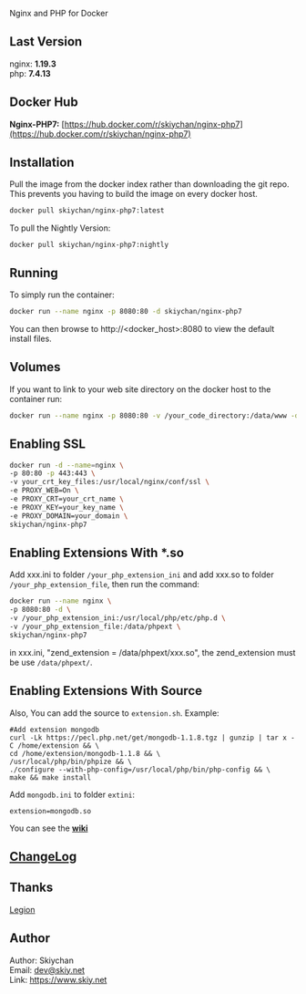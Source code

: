 Nginx and PHP for Docker

## Last Version
nginx: **1.19.3**   
php:   **7.4.13**

## Docker Hub   
**Nginx-PHP7:** [https://hub.docker.com/r/skiychan/nginx-php7](https://hub.docker.com/r/skiychan/nginx-php7)   
   
## Installation
Pull the image from the docker index rather than downloading the git repo. This prevents you having to build the image on every docker host.
```sh
docker pull skiychan/nginx-php7:latest
```

To pull the Nightly Version:   
```
docker pull skiychan/nginx-php7:nightly
```

## Running
To simply run the container:
```sh
docker run --name nginx -p 8080:80 -d skiychan/nginx-php7
```
You can then browse to http://\<docker_host\>:8080 to view the default install files.

## Volumes
If you want to link to your web site directory on the docker host to the container run:
```sh
docker run --name nginx -p 8080:80 -v /your_code_directory:/data/www -d skiychan/nginx-php7
```

## Enabling SSL
```sh
docker run -d --name=nginx \
-p 80:80 -p 443:443 \
-v your_crt_key_files:/usr/local/nginx/conf/ssl \
-e PROXY_WEB=On \
-e PROXY_CRT=your_crt_name \
-e PROXY_KEY=your_key_name \
-e PROXY_DOMAIN=your_domain \
skiychan/nginx-php7
```

## Enabling Extensions With *.so
Add xxx.ini to folder ```/your_php_extension_ini``` and add xxx.so to folder ```/your_php_extension_file```, then run the command:   
```sh
docker run --name nginx \
-p 8080:80 -d \
-v /your_php_extension_ini:/usr/local/php/etc/php.d \
-v /your_php_extension_file:/data/phpext \
skiychan/nginx-php7
```
in xxx.ini, "zend_extension = /data/phpext/xxx.so", the zend_extension must be use ```/data/phpext/```.   

## Enabling Extensions With Source
Also, You can add the source to ```extension.sh```. Example:   
```
#Add extension mongodb
curl -Lk https://pecl.php.net/get/mongodb-1.1.8.tgz | gunzip | tar x -C /home/extension && \
cd /home/extension/mongodb-1.1.8 && \
/usr/local/php/bin/phpize && \
./configure --with-php-config=/usr/local/php/bin/php-config && \
make && make install
```
Add ```mongodb.ini``` to folder ```extini```:   
```
extension=mongodb.so
```

You can see the **[wiki](https://github.com/skiy-dockerfile/nginx-php7/wiki/Question-&-Answer)**

## [ChangeLog](changelogs.md)

## Thanks
[Legion](https://www.dwhd.org)  

## Author
Author: Skiychan    
Email:  dev@skiy.net       
Link:   https://www.skiy.net
